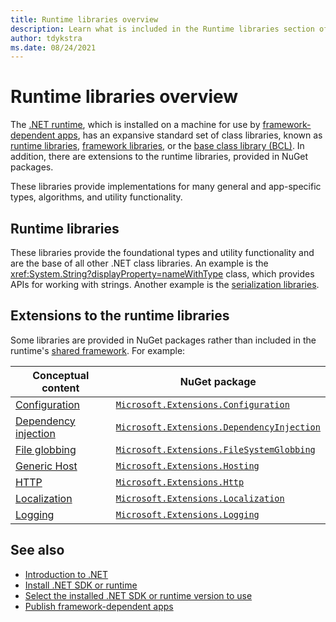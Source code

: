 ```yaml
---
title: Runtime libraries overview
description: Learn what is included in the Runtime libraries section of the table of contents.
author: tdykstra
ms.date: 08/24/2021
---
```

# Runtime libraries overview

The [.NET runtime](../core/introduction.md#sdk-and-runtimes), which is installed on a machine for use by [framework-dependent apps](../core/introduction.md#deployment-models), has an expansive standard set of class libraries, known as [runtime libraries](glossary.md#runtime), [framework libraries](glossary.md#framework-libraries), or the [base class library (BCL)](glossary.md#bcl). In addition, there are extensions to the runtime libraries, provided in NuGet packages.

These libraries provide implementations for many general and app-specific types, algorithms, and utility functionality.

## Runtime libraries

These libraries provide the foundational types and utility functionality and are the base of all other .NET class libraries. An example is the <xref:System.String?displayProperty=nameWithType> class, which provides APIs for working with strings. Another example is the [serialization libraries](serialization/index.md).

## Extensions to the runtime libraries

Some libraries are provided in NuGet packages rather than included in the runtime's [shared framework](glossary.md#shared-framework). For example:

| Conceptual content                                                 | NuGet package                                         |
|--------------------------------------------------------------------|-------------------------------------------------------|
| [Configuration](../core/extensions/configuration.md)               | [`Microsoft.Extensions.Configuration`][configuration] |
| [Dependency injection](../core/extensions/dependency-injection.md) | [`Microsoft.Extensions.DependencyInjection`][di]      |
| [File globbing](../core/extensions/file-globbing.md)               | [`Microsoft.Extensions.FileSystemGlobbing`][fsg]      |
| [Generic Host](../core/extensions/generic-host.md)                 | [`Microsoft.Extensions.Hosting`][host]                |
| [HTTP](../core/extensions/http-client.md)                          | [`Microsoft.Extensions.Http`][http]                   |
| [Localization](../core/extensions/localization.md)                 | [`Microsoft.Extensions.Localization`][loc]            |
| [Logging](../core/extensions/logging.md)                           | [`Microsoft.Extensions.Logging`][log]                 |

[configuration]: https://www.nuget.org/packages/Microsoft.Extensions.Configuration
[di]: https://www.nuget.org/packages/Microsoft.Extensions.DependencyInjection
[fsg]: https://www.nuget.org/packages/Microsoft.Extensions.FileSystemGlobbing
[host]: https://www.nuget.org/packages/Microsoft.Extensions.Hosting
[http]: https://www.nuget.org/packages/Microsoft.Extensions.Http
[loc]: https://www.nuget.org/packages/Microsoft.Extensions.Localization
[log]: https://www.nuget.org/packages/Microsoft.Extensions.Logging

## See also

* [Introduction to .NET](../core/introduction.md)
* [Install .NET SDK or runtime](../core/install/index.yml)
* [Select the installed .NET SDK or runtime version to use](../core/versions/selection.md)
* [Publish framework-dependent apps](../core/deploying/index.md#publish-framework-dependent)
